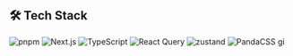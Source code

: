 ## 🛠️ Tech Stack
<p>
  <img src="https://img.shields.io/badge/pnpm-000000?style=flat&logo=pnpm&logoColor=white" alt="pnpm"/>
  <img src="https://img.shields.io/badge/Next-000000?style=flat&logo=nextdotjs&logoColor=white" alt="Next.js"/>
  <img src="https://img.shields.io/badge/TypeScript-3178C6?style=flat&logo=typescript&logoColor=white" alt="TypeScript"/>
  <img src="https://img.shields.io/badge/ReactQuery-FF4154?style=flat&logo=reactquery&logoColor=white" alt="React Query"/>
  <img src="https://img.shields.io/badge/PandaCSS-000000?style=flat&logo=zustand&logoColor=white" alt="zustand"/>
  <img src="https://img.shields.io/badge/PandaCSS-000000?style=flat&logo=pandaCSS&logoColor=white" alt="PandaCSS"/>
gi</p>
